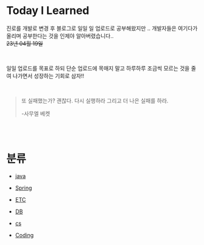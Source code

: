 # Today I Learned 
진로를 개발로 변경 후 블로그로 일일 일 업로드로 공부해왔지만 .. 개발자들은 여기다가 올리며 공부한다는 것을 인제야 알아버렸습니다.. 
<br>
~~23년 04월 19일~~

<br>

일일 업로드를 목표로 하되 단순 업로드에 목매지 말고 하루하루 조금씩 모르는 것을 줄여 나가면서 성장하는 기회로 삼자!!

<br>

>또 실패했는가? 괜찮다. 다시 실행하라 그리고 더 나은 실패를 하라.
>
>-사무엘  베켓
<br>

</br>


# 분류

- [java](./JAVA/Java.md)

- [Spring](./Spring/Spring.md)

- [ETC](./ETC/Etc.md)

- [DB](./DB/DB.md)

- [cs](./CS/cs.md) 

- [Coding](./CODING/coding.md)

